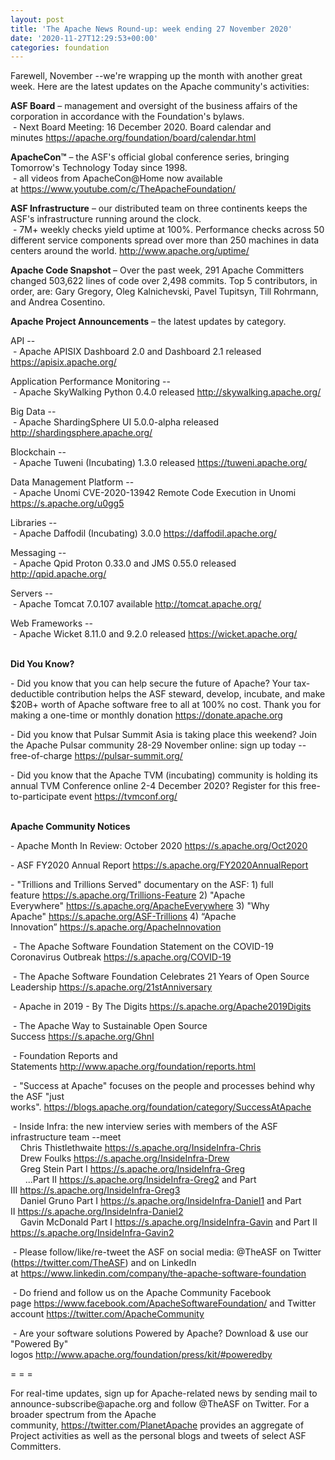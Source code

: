 ```yaml
---
layout: post
title: 'The Apache News Round-up: week ending 27 November 2020'
date: '2020-11-27T12:29:53+00:00'
categories: foundation
---
```

<p></p><p>Farewell, November --we're wrapping up the month with another great week. Here are the latest updates on the Apache
 community's activities:</p><span style="font-weight: 700;">ASF Board</span>&nbsp;– management and oversight of the business affairs of the corporation in accordance with the Foundation's bylaws.<br>&nbsp;- Next Board Meeting: 16 December 2020. Board calendar and minutes&nbsp;<a href="https://apache.org/foundation/board/calendar.html" target="_blank">https://apache.org/foundation/board/calendar.html</a><p></p><p><span style="font-weight: 700;">ApacheCon™</span>&nbsp;– the ASF's official global conference series, bringing Tomorrow's Technology Today since 1998.<br>&nbsp;- all videos from ApacheCon@Home now available at&nbsp;<a href="https://www.youtube.com/c/TheApacheFoundation/" target="_blank">https://www.youtube.com/c/TheApacheFoundation/</a>&nbsp;&nbsp;<br></p><p><span style="font-weight: 700;">ASF Infrastructure</span>&nbsp;– our distributed team on three continents keeps the ASF's infrastructure running around the clock.<br>&nbsp;- 7M+ weekly checks yield uptime at 100%. Performance checks across 50 different service components spread over more than 250 machines in data centers around the world.&nbsp;<a href="http://www.apache.org/uptime/" target="_blank">http://www.apache.org/uptime/</a><br></p><p><span style="font-weight: 700;">Apache Code Snapshot&nbsp;</span>– Over the past week, 291 Apache Committers changed 503,622 lines of code over 2,498 commits. Top 5 contributors, in order, are: Gary Gregory, Oleg Kalnichevski, Pavel Tupitsyn, Till Rohrmann, and Andrea Cosentino. &nbsp; &nbsp; &nbsp; &nbsp; &nbsp; &nbsp; &nbsp; &nbsp; </p><p><span style="font-weight: 700;">Apache Project Announcements</span>&nbsp;– the latest updates by category.</p><p>API --<br>
&nbsp;- Apache <span class="il">APISIX</span> Dashboard 2.0 and Dashboard 2.1 released <a href="https://apisix.apache.org/" rel="noreferrer" target="_blank" data-saferedirecturl="https://www.google.com/url?q=https://apisix.apache.org/&amp;source=gmail&amp;ust=1606496110057000&amp;usg=AFQjCNG-d81GIrYMx6HPV1ADL3nF9PKPjw">https://<span class="il">apisix</span>.apache.org/</a></p><p>Application Performance Monitoring --<br>&nbsp;- Apache <span class="il">SkyWalking</span> Python 0.4.0 released <a href="http://skywalking.apache.org/" rel="noreferrer" target="_blank" data-saferedirecturl="https://www.google.com/url?q=http://skywalking.apache.org/&amp;source=gmail&amp;ust=1606496103670000&amp;usg=AFQjCNEGVXaeeegqRtRFCCE8vd0Wlk9Uxg">http://<span class="il">skywalking</span>.apache.org/</a></p><p>Big Data --<br>&nbsp;- Apache <span class="il">ShardingSphere</span> UI 5.0.0-alpha released <a href="http://shardingsphere.apache.org/" rel="noreferrer" target="_blank" data-saferedirecturl="https://www.google.com/url?q=http://shardingsphere.apache.org/&amp;source=gmail&amp;ust=1606496103670000&amp;usg=AFQjCNEIo4Lnn-K_l1rurb2-Y30W1a3pew">http://<span class="il">shardingsphere</span>.apache.o<wbr>rg/</a></p><p>Blockchain --<br>
&nbsp;- Apache <span class="il">Tuweni</span> (Incubating) 1.3.0 released <a href="https://tuweni.apache.org/" rel="noreferrer" target="_blank" data-saferedirecturl="https://www.google.com/url?q=https://tuweni.apache.org/&amp;source=gmail&amp;ust=1606565028971000&amp;usg=AFQjCNE-RJe_qnzzc82u1AyTsMUF1J64Lw">https://<span class="il">tuweni</span>.apache.org/</a><br>
</p><p>Data Management Platform -- <br>&nbsp;- Apache Unomi CVE-2020-13942 Remote Code Execution in Unomi <a href="https://s.apache.org/u0gg5">https://s.apache.org/u0gg5</a> </p>Libraries --<br>&nbsp;- Apache <span class="il">Daffodil</span> (Incubating) 3.0.0 <a href="https://daffodil.apache.org/" rel="noreferrer" target="_blank" data-saferedirecturl="https://www.google.com/url?q=https://daffodil.apache.org/&amp;source=gmail&amp;ust=1606496137487000&amp;usg=AFQjCNFzQI0krBVPMHBef_vxkMfBkPhIUQ">https://<span class="il">daffodil</span>.apache.org/</a><p></p><p>Messaging --<br>&nbsp;- Apache <span class="il">Qpid</span> <span class="il">Proton</span> 0.33.0 and JMS 0.55.0 released <a href="http://qpid.apache.org/" rel="noreferrer" target="_blank" data-saferedirecturl="https://www.google.com/url?q=http://qpid.apache.org/&amp;source=gmail&amp;ust=1606496103670000&amp;usg=AFQjCNEs2LZ25WQNWAAYGGfJ3kMveg04SA">http://<span class="il">qpid</span>.apache.org/</a></p><p>Servers --<br>&nbsp;- Apache <span class="il">Tomcat</span> 7.0.107 available <a href="http://tomcat.apache.org/" rel="noreferrer" target="_blank" data-saferedirecturl="https://www.google.com/url?q=http://tomcat.apache.org/&amp;source=gmail&amp;ust=1606496103670000&amp;usg=AFQjCNEwRETQ3CGwAw3-dg65y4EIiqJGGw">http://<span class="il">tomcat</span>.apache.org/</a></p><p>Web Frameworks --<br>&nbsp;- Apache <span class="il">Wicket</span> 8.11.0 and 9.2.0 released <a href="https://wicket.apache.org/" rel="noreferrer" target="_blank" data-saferedirecturl="https://www.google.com/url?q=https://wicket.apache.org/&amp;source=gmail&amp;ust=1606496134468000&amp;usg=AFQjCNF_43HRuZZX949ASnkOqgqkTMBMCg">https://<span class="il">wicket</span>.apache.org/</a></p><p></p><p><span style="font-weight: 700;">&nbsp;<br>Did You Know?</span></p><p>- Did you know that you can help secure the future of Apache? Your tax-deductible contribution helps the ASF steward, develop, incubate, and make $20B+ worth of Apache software free to all at 100% no cost. Thank you for making a one-time or monthly donation <a href="https://donate.apache.org" target="_blank">https://donate.apache.org</a><br></p><p>- Did you know that Pulsar Summit Asia is taking place this weekend? Join the Apache Pulsar community 28-29 November online: sign up today --free-of-charge <a href="https://pulsar-summit.org/" target="_blank">https://pulsar-summit.org/</a></p><p>- Did you know that the Apache TVM (incubating) community is holding its annual TVM Conference online 2-4 December 2020? Register for this free-to-participate event <a href="https://tvmconf.org/" target="_blank">https://tvmconf.org/</a>&nbsp;<br><br></p><p><span style="font-weight: 700;">Apache Community Notices</span><br></p><p>- Apache Month In Review: October 2020&nbsp;<a href="https://s.apache.org/Oct2020" target="_blank">https://s.apache.org/Oct2020</a><br></p><p>- ASF FY2020 Annual Report&nbsp;<a href="https://s.apache.org/FY2020AnnualReport" target="_blank">https://s.apache.org/FY2020AnnualReport</a>&nbsp;</p><p>- "Trillions and Trillions Served" documentary on the ASF: 1) full feature&nbsp;<a href="https://s.apache.org/Trillions-Feature" target="_blank">https://s.apache.org/Trillions-Feature</a>&nbsp;2) "Apache Everywhere"&nbsp;<a href="https://s.apache.org/ApacheEverywhere" target="_blank">https://s.apache.org/ApacheEverywhere</a>&nbsp;3) "Why Apache"&nbsp;<a href="https://s.apache.org/ASF-Trillions" target="_blank">https://s.apache.org/ASF-Trillions</a>&nbsp;4)&nbsp;“Apache Innovation”&nbsp;<a href="https://s.apache.org/ApacheInnovation" target="_blank">https://s.apache.org/ApacheInnovation</a>&nbsp;</p><p>&nbsp;- The Apache Software Foundation Statement on the COVID-19 Coronavirus Outbreak&nbsp;<a href="https://s.apache.org/COVID-19" target="_blank">https://s.apache.org/COVID-19</a>&nbsp;&nbsp;</p><p>&nbsp;- The Apache Software Foundation Celebrates 21 Years of Open Source Leadership&nbsp;<a href="https://s.apache.org/21stAnniversary" rel="noreferrer" target="_blank" data-saferedirecturl="https://www.google.com/url?q=https://s.apache.org/21stAnniversary&amp;source=gmail&amp;ust=1586580638108000&amp;usg=AFQjCNHhBfHrSsg8TFX4Lwsa4GFZdonhcA">https://s.apache.org/21stAnniv<wbr>ersary</a></p><p>&nbsp;- Apache in 2019 - By The Digits&nbsp;<a href="https://s.apache.org/Apache2019Digits">https://s.apache.org/Apache2019Digits</a></p><p>&nbsp;- The Apache Way to Sustainable Open Source Success&nbsp;<a href="https://s.apache.org/GhnI">https://s.apache.org/GhnI</a></p><p>&nbsp;- Foundation Reports and Statements&nbsp;<a href="http://www.apache.org/foundation/reports.html" target="_blank">http://www.apache.org/foundation/reports.html</a><br></p><p>&nbsp;- "Success at Apache" focuses on the people and processes behind why the ASF "just works".&nbsp;<a href="https://blogs.apache.org/foundation/category/SuccessAtApache" target="_blank">https://blogs.apache.org/foundation/category/SuccessAtApache</a><br></p><div><p>&nbsp;- Inside Infra: the new interview series with members of the ASF infrastructure team --meet&nbsp;<br>&nbsp; &nbsp; Chris Thistlethwaite&nbsp;<a href="https://s.apache.org/InsideInfra-Chris" target="_blank">https://s.apache.org/InsideInfra-Chris</a><br>&nbsp; &nbsp; Drew Foulks&nbsp;<a href="https://s.apache.org/InsideInfra-Drew" rel="noreferrer" target="_blank" data-saferedirecturl="https://www.google.com/url?q=https://s.apache.org/InsideInfra-Drew&amp;source=gmail&amp;ust=1588339104628000&amp;usg=AFQjCNF9dVEn48pV7o9HBG14sP9uprU8Xw">https://s.apache.org/InsideInf<wbr>ra-Drew</a><br>&nbsp; &nbsp; Greg Stein Part I&nbsp;<a href="https://s.apache.org/InsideInfra-Greg" target="_blank">https://s.apache.org/InsideInfra-Greg</a><br>&nbsp; &nbsp; &nbsp; ...Part II&nbsp;<a href="https://s.apache.org/InsideInfra-Greg2" target="_blank">https://s.apache.org/InsideInfra-Greg2</a>&nbsp;and Part III&nbsp;<a href="https://s.apache.org/InsideInfra-Greg3" target="_blank">https://s.apache.org/InsideInfra-Greg3</a><br>&nbsp; &nbsp; Daniel Gruno Part I&nbsp;<a href="https://s.apache.org/InsideInfra-Daniel1" target="_blank">https://s.apache.org/InsideInfra-Daniel1</a>&nbsp;and Part II&nbsp;<a href="https://s.apache.org/InsideInfra-Daniel2" target="_blank">https://s.apache.org/InsideInfra-Daniel2</a><br>&nbsp;&nbsp;&nbsp; Gavin McDonald Part I&nbsp;<a href="https://s.apache.org/InsideInfra-Gavin" target="_blank">https://s.apache.org/InsideInfra-Gavin</a> and Part II <a href="https://s.apache.org/InsideInfra-Gavin2" target="_blank">https://s.apache.org/InsideInfra-Gavin2</a> <br></p></div><div><p>&nbsp;- Please follow/like/re-tweet the ASF on social media: @TheASF on Twitter (<a href="https://twitter.com/TheASF">https://twitter.com/TheASF</a>) and on LinkedIn at&nbsp;<a href="https://www.linkedin.com/company/the-apache-software-foundation">https://www.linkedin.com/company/the-apache-software-foundation</a></p><p>&nbsp;- Do friend and follow us on the Apache Community Facebook page&nbsp;<a href="https://www.facebook.com/ApacheSoftwareFoundation/">https://www.facebook.com/ApacheSoftwareFoundation/</a>&nbsp;and Twitter account&nbsp;<a href="https://twitter.com/ApacheCommunity">https://twitter.com/ApacheCommunity</a></p></div><div>&nbsp;- Are your software solutions Powered by Apache? Download &amp; use our "Powered By" logos&nbsp;<a href="http://www.apache.org/foundation/press/kit/#poweredby" target="_blank">http://www.apache.org/foundation/press/kit/#poweredby</a><br></div><p><span class="LrzXr"></span><span class="LrzXr"></span></p><div><p>= = =</p><p>For real-time updates, sign up for Apache-related news by sending mail to announce-subscribe@apache.org and follow @TheASF on Twitter. For a broader spectrum from the Apache community,&nbsp;<a href="https://twitter.com/PlanetApache">https://twitter.com/PlanetApache</a>&nbsp;provides an aggregate of Project activities as well as the personal blogs and tweets of select ASF Committers.</p></div><p style="box-sizing: border-box; margin: 0px 0px 10px;"></p><p style="box-sizing: border-box; margin: 0px 0px 10px;"></p><p style="box-sizing: border-box; margin: 0px 0px 10px;"></p><p></p>

